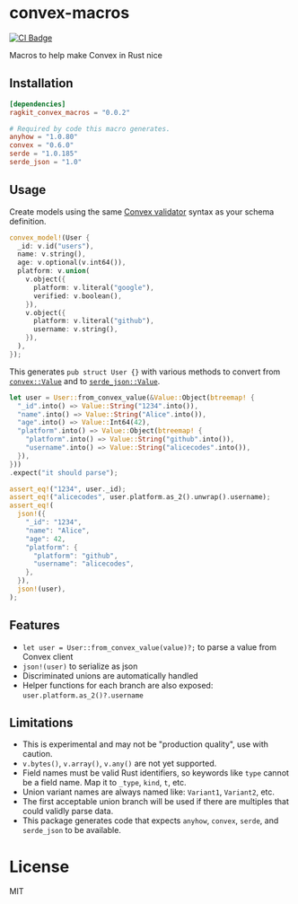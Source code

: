 # convex-macros

[![CI Badge](https://github.com/ragkit/convex-macros/actions/workflows/ci.yml/badge.svg)](https://github.com/ragkit/convex-macros/actions/workflows/ci.yml)

Macros to help make Convex in Rust nice

## Installation

```toml
[dependencies]
ragkit_convex_macros = "0.0.2"

# Required by code this macro generates.
anyhow = "1.0.80"
convex = "0.6.0"
serde = "1.0.185"
serde_json = "1.0"
```

## Usage

Create models using the same [Convex validator](https://docs.convex.dev/functions/args-validation#convex-values) syntax as your schema definition.

```rust
convex_model!(User {
  _id: v.id("users"),
  name: v.string(),
  age: v.optional(v.int64()),
  platform: v.union(
    v.object({
      platform: v.literal("google"),
      verified: v.boolean(),
    }),
    v.object({
      platform: v.literal("github"),
      username: v.string(),
    }),
  ),
});
```

This generates `pub struct User {}` with various methods to convert from [`convex::Value`](https://docs.rs/convex/0.6.0/convex/enum.Value.html) and to [`serde_json::Value`](https://docs.rs/serde_json/latest/serde_json/enum.Value.html).

```rust
let user = User::from_convex_value(&Value::Object(btreemap! {
  "_id".into() => Value::String("1234".into()),
  "name".into() => Value::String("Alice".into()),
  "age".into() => Value::Int64(42),
  "platform".into() => Value::Object(btreemap! {
    "platform".into() => Value::String("github".into()),
    "username".into() => Value::String("alicecodes".into()),
  }),
}))
.expect("it should parse");

assert_eq!("1234", user._id);
assert_eq!("alicecodes", user.platform.as_2().unwrap().username);
assert_eq!(
  json!({
    "_id": "1234",
    "name": "Alice",
    "age": 42,
    "platform": {
      "platform": "github",
      "username": "alicecodes",
    },
  }),
  json!(user),
);
```

## Features

- `let user = User::from_convex_value(value)?;` to parse a value from Convex client
- `json!(user)` to serialize as json
- Discriminated unions are automatically handled
- Helper functions for each branch are also exposed: `user.platform.as_2()?.username`

## Limitations

- This is experimental and may not be "production quality", use with caution.
- `v.bytes()`, `v.array()`, `v.any()` are not yet supported.
- Field names must be valid Rust identifiers, so keywords like `type` cannot be a field name. Map it to `_type`, `kind`, `t`, etc.
- Union variant names are always named like: `Variant1`, `Variant2`, etc.
- The first acceptable union branch will be used if there are multiples that could validly parse data.
- This package generates code that expects `anyhow`, `convex`, `serde`, and `serde_json` to be available.

# License

MIT
